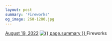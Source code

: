 ```yaml
---
layout: post
summary: 'Fireworks'
og_image: 260-1280.jpg
---
```


<p>
  <time>
    <a href="/260">August 19, 2022</a>
  </time>
  <a href="/260">
    <img src="{{ site.assets_url }}/260-640.jpg" srcset="{{ site.assets_url }}/260-320.jpg 320w, {{ site.assets_url }}/260-640.jpg 640w, {{ site.assets_url }}/260-960.jpg 960w, {{ site.assets_url }}/260-1280.jpg 1280w" sizes="(min-width: 700px) 50vw, calc(100vw - 2rem)" alt="{{ page.summary }}" />
  </a>
  <span>Fireworks</span>
</p>
